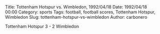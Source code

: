 Title: Tottenham Hotspur vs. Wimbledon, 1992/04/18
Date: 1992/04/18 00:00
Category: sports
Tags: football, football scores, Tottenham Hotspur, Wimbledon
Slug: tottenham-hotspur-vs-wimbledon
Author: carbonero


Tottenham Hotspur 3 - 2 Wimbledon
